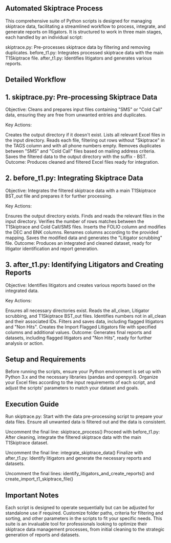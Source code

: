 ## Automated Skiptrace Process
This comprehensive suite of Python scripts is designed for managing skiptrace data, facilitating a streamlined workflow to process, integrate, and generate reports on litigators. It is structured to work in three main stages, each handled by an individual script:

skiptrace.py: Pre-processes skiptrace data by filtering and removing duplicates.
before_t1.py: Integrates processed skiptrace data with the main T1Skiptrace file.
after_t1.py: Identifies litigators and generates various reports.

## Detailed Workflow
## 1. skiptrace.py: Pre-processing Skiptrace Data
Objective: Cleans and prepares input files containing "SMS" or "Cold Call" data, ensuring they are free from unwanted entries and duplicates.

Key Actions:

Creates the output directory if it doesn't exist.
Lists all relevant Excel files in the input directory.
Reads each file, filtering out rows without "Skiptrace" in the TAGS column and with all phone numbers empty.
Removes duplicates between "SMS" and "Cold Call" files based on mailing address criteria.
Saves the filtered data to the output directory with the suffix - BST.
Outcome: Produces cleaned and filtered Excel files ready for integration.

## 2. before_t1.py: Integrating Skiptrace Data
Objective: Integrates the filtered skiptrace data with a main T1Skiptrace BST_out file and prepares it for further processing.

Key Actions:

Ensures the output directory exists.
Finds and reads the relevant files in the input directory.
Verifies the number of rows matches between the T1Skiptrace and Cold Call/SMS files.
Inserts the FOLIO column and modifies the DEC and BNK columns.
Renames columns according to the provided mapping.
Saves the modified data and generates the "Litigator scrubbing" file.
Outcome: Produces an integrated and cleaned dataset, ready for litigator identification and report generation.

## 3. after_t1.py: Identifying Litigators and Creating Reports
Objective: Identifies litigators and creates various reports based on the integrated data.

Key Actions:

Ensures all necessary directories exist.
Reads the all_clean, Litigator scrubbing, and T1Skiptrace BST_out files.
Identifies numbers not in all_clean and their associated IDs.
Filters and saves data, including flagged litigators and "Non Hits".
Creates the Import Flagged Litigators file with specified columns and additional values.
Outcome: Generates final reports and datasets, including flagged litigators and "Non Hits", ready for further analysis or action.

## Setup and Requirements
Before running the scripts, ensure your Python environment is set up with Python 3.x and the necessary libraries (pandas and openpyxl). Organize your Excel files according to the input requirements of each script, and adjust the scripts' parameters to match your dataset and goals.

## Execution Guide
Run skiptrace.py: Start with the data pre-processing script to prepare your data files. Ensure all unwanted data is filtered out and the data is consistent.

Uncomment the final line: skiptrace_process()
Proceed with before_t1.py: After cleaning, integrate the filtered skiptrace data with the main T1Skiptrace dataset.

Uncomment the final line: integrate_skiptrace_data()
Finalize with after_t1.py: Identify litigators and generate the necessary reports and datasets.

Uncomment the final lines: identify_litigators_and_create_reports() and create_import_t1_skiptrace_file()

## Important Notes
Each script is designed to operate sequentially but can be adjusted for standalone use if required.
Customize folder paths, criteria for filtering and sorting, and other parameters in the scripts to fit your specific needs.
This suite is an invaluable tool for professionals looking to optimize their skiptrace data management processes, from initial cleaning to the strategic generation of reports and datasets.
